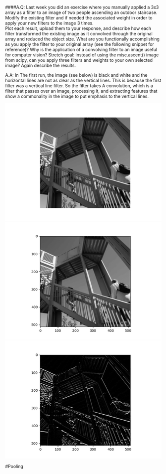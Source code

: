 ####A.Q: Last week you did an exercise where you manually applied a 3x3 array as a filter to an 
image of two people ascending an outdoor staircase.  Modify the existing filter and if 
needed the associated weight in order to apply your new filters to the image 3 times.  
Plot each result, upload them to your response, and describe how each filter 
transformed the existing image as it convolved through the original array and reduced 
the object size.  What are you functionally accomplishing as you apply the filter to your 
original array (see the following snippet for reference)?  Why is the application of a 
convolving filter to an image useful for computer vision?  Stretch goal: instead of using 
the misc.ascent() image from scipy, can you apply three filters and weights to your own 
selected image?  Again describe the results.

A.A: In The first run, the image (see below) is black and white and the   horizontal lines are not as clear as the vertical lines. This is because the first filter was a vertical line filter. So the filter takes A convolution, which  is a filter that passes over an image, processing it, and extracting features that show a commonality in the image to put emphasis to the vertical lines.     



![Pic_1](https://github.com/Acejv21/Ace_Code/blob/master/Pic_1.png?raw=true)
![Pic_Blur](https://github.com/Acejv21/Ace_Code/blob/master/Pic_Blur.png)
![Pic_Horiz](https://github.com/Acejv21/Ace_Code/blob/master/Pic_Horiz.png)

#Pooling

